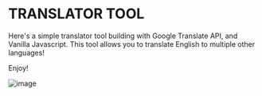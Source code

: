 # TRANSLATOR TOOL

Here's a simple translator tool building with Google Translate API, and Vanilla Javascript. This tool allows you to translate English to multiple other languages!

Enjoy!

![image](https://github.com/ShivgunGaming/translator-tool/assets/102505925/ca28f163-d00a-492c-a9de-9309067f25f0)
